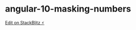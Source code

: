 # angular-10-masking-numbers

[Edit on StackBlitz ⚡️](https://stackblitz.com/edit/angular-10-base-template-3zasr9)